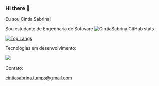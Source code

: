 ### Hi there 👋

Eu sou Cintia Sabrina!

Sou estudante de Engenharia de Software
![CintiaSabrina GitHub stats](https://github-readme-stats.vercel.app/api/top-langs/?username=anuraghazra&hide_progress=true)


[![Top Langs](https://github-readme-stats.vercel.app/api/top-langs/?username=CintiaSabrina&layout=compact)](https://github.com/CintiaSabrina/github-readme-stats)

Tecnologias em desenvolvimento:

<div>
        <img src="https://img.shields.io/badge/PHP-777BB4?style=for-the-badge&logo=php&logoColor=white">
</div>

<div>
        <img src="https://img.shields.io/badge/HTML5-E34F26?style=for-the-badge&logo=html5&logoColor=white" alt=""> 
</div>

<div>
        <img src="https://img.shields.io/badge/CSS-239120?&style=for-the-badge&logo=css3&logoColor=white" alt=""> 
</div>

<div>
        <img src="https://img.shields.io/badge/JavaScript-F7DF1E?style=for-the-badge&logo=javascript&logoColor=black" alt=""> 
</div>

<br>
Contato:
<div>
    <a href="https://www.linkedin.com/in/cintia-sabrina-dos-santos/"><img src="https://img.shields.io/badge/LinkedIn-0077B5?style=for-the-badge&logo=linkedin&logoColor=white" alt=""></a>
</div>

cintiasabrina.tumps@gmail.com
